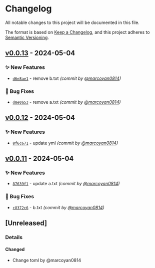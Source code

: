 # Changelog

All notable changes to this project will be documented in this file.

The format is based on [Keep a Changelog](https://keepachangelog.com/en/1.0.0/),
and this project adheres to [Semantic Versioning](https://semver.org/spec/v2.0.0.html).

## [v0.0.13] - 2024-05-04
### :sparkles: New Features
- [`d6e8ae1`](https://github.com/marcoyan0814/github-action-auto-release-test/commit/d6e8ae1d953adde735ce4c023ab72676ff503d4a) - remove b.txt *(commit by [@marcoyan0814](https://github.com/marcoyan0814))*

### :bug: Bug Fixes
- [`d8e0a53`](https://github.com/marcoyan0814/github-action-auto-release-test/commit/d8e0a536ae27950809bd0e0cfc40b839b6533e53) - remove a.txt *(commit by [@marcoyan0814](https://github.com/marcoyan0814))*


## [v0.0.12] - 2024-05-04
### :sparkles: New Features
- [`8f6c671`](https://github.com/marcoyan0814/github-action-auto-release-test/commit/8f6c671f6514e71b5aef8aa012be7403558df2ac) - update yml *(commit by [@marcoyan0814](https://github.com/marcoyan0814))*


## [v0.0.11] - 2024-05-04
### :sparkles: New Features
- [`87639f1`](https://github.com/marcoyan0814/github-action-auto-release-test/commit/87639f1546ceb14978a5745741704569eef1ac1e) - update a.txt *(commit by [@marcoyan0814](https://github.com/marcoyan0814))*

### :bug: Bug Fixes
- [`c8372c6`](https://github.com/marcoyan0814/github-action-auto-release-test/commit/c8372c68daa05e2efec6290cbae51f6300dd06a2) - b.txt *(commit by [@marcoyan0814](https://github.com/marcoyan0814))*


## [Unreleased]
### Details
#### Changed
- Change toml by @marcoyan0814

[v0.0.11]: https://github.com/marcoyan0814/github-action-auto-release-test/compare/v0.0.10...v0.0.11
[v0.0.12]: https://github.com/marcoyan0814/github-action-auto-release-test/compare/v0.0.11...v0.0.12
[v0.0.13]: https://github.com/marcoyan0814/github-action-auto-release-test/compare/v0.0.12...v0.0.13
